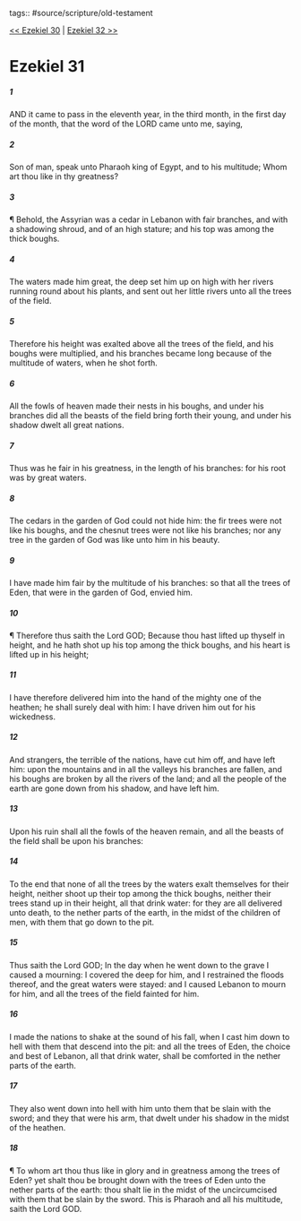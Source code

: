 tags:: #source/scripture/old-testament

[<< Ezekiel 30](source/scripture/old-testament/26_Ezekiel/Ezekiel_30.md) | [Ezekiel 32 >>](source/scripture/old-testament/26_Ezekiel/Ezekiel_32.md)

# Ezekiel 31

##### 1

AND it came to pass in the eleventh year, in the third month, in the first day of the month, that the word of the LORD came unto me, saying,

##### 2

Son of man, speak unto Pharaoh king of Egypt, and to his multitude; Whom art thou like in thy greatness?

##### 3

¶ Behold, the Assyrian was a cedar in Lebanon with fair branches, and with a shadowing shroud, and of an high stature; and his top was among the thick boughs.

##### 4

The waters made him great, the deep set him up on high with her rivers running round about his plants, and sent out her little rivers unto all the trees of the field.

##### 5

Therefore his height was exalted above all the trees of the field, and his boughs were multiplied, and his branches became long because of the multitude of waters, when he shot forth.

##### 6

All the fowls of heaven made their nests in his boughs, and under his branches did all the beasts of the field bring forth their young, and under his shadow dwelt all great nations.

##### 7

Thus was he fair in his greatness, in the length of his branches: for his root was by great waters.

##### 8

The cedars in the garden of God could not hide him: the fir trees were not like his boughs, and the chesnut trees were not like his branches; nor any tree in the garden of God was like unto him in his beauty.

##### 9

I have made him fair by the multitude of his branches: so that all the trees of Eden, that were in the garden of God, envied him.

##### 10

¶ Therefore thus saith the Lord GOD; Because thou hast lifted up thyself in height, and he hath shot up his top among the thick boughs, and his heart is lifted up in his height;

##### 11

I have therefore delivered him into the hand of the mighty one of the heathen; he shall surely deal with him: I have driven him out for his wickedness.

##### 12

And strangers, the terrible of the nations, have cut him off, and have left him: upon the mountains and in all the valleys his branches are fallen, and his boughs are broken by all the rivers of the land; and all the people of the earth are gone down from his shadow, and have left him.

##### 13

Upon his ruin shall all the fowls of the heaven remain, and all the beasts of the field shall be upon his branches:

##### 14

To the end that none of all the trees by the waters exalt themselves for their height, neither shoot up their top among the thick boughs, neither their trees stand up in their height, all that drink water: for they are all delivered unto death, to the nether parts of the earth, in the midst of the children of men, with them that go down to the pit.

##### 15

Thus saith the Lord GOD; In the day when he went down to the grave I caused a mourning: I covered the deep for him, and I restrained the floods thereof, and the great waters were stayed: and I caused Lebanon to mourn for him, and all the trees of the field fainted for him.

##### 16

I made the nations to shake at the sound of his fall, when I cast him down to hell with them that descend into the pit: and all the trees of Eden, the choice and best of Lebanon, all that drink water, shall be comforted in the nether parts of the earth.

##### 17

They also went down into hell with him unto them that be slain with the sword; and they that were his arm, that dwelt under his shadow in the midst of the heathen.

##### 18

¶ To whom art thou thus like in glory and in greatness among the trees of Eden? yet shalt thou be brought down with the trees of Eden unto the nether parts of the earth: thou shalt lie in the midst of the uncircumcised with them that be slain by the sword. This is Pharaoh and all his multitude, saith the Lord GOD.
